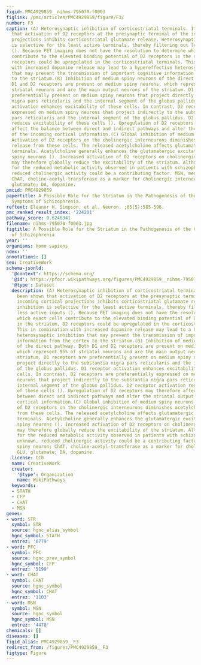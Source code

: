 ```yaml
---
figid: PMC4929859__nihms-795070-f0003
figlink: /pmc/articles/PMC4929859/figure/F3/
number: F3
caption: (A) Heterosynaptic inhibition of corticostriatal terminals. It has been shown
  that activation of D2 receptors at the presynaptic terminal of the incoming cortical
  projections inhibits corticostriatal glutamate release. Heterosynaptic inhibition
  is selective for the least active terminals, thereby filtering out less active inputs
  (). Because PET imaging does not have the resolution to determine which exact cells
  contribute to the elevated binding potential of D2 receptors in the striatum, D2
  receptors could be upregulated in the corticostriatal terminals. This in combination
  with increased dopamine release may lead to a hypereffective heterosynaptic inhibition
  that may prevent the transmission of important cognitive information from the cortex
  to the striatum.(B) Inhibition of medium spiny neurons of the direct pathway. Both
  D1 and D2 receptors are present on medium spiny neurons, which represent 95% of
  striatal neurons and are the main output neurons of the striatum. D1 receptors are
  preferentially present on medium spiny neurons that project directly to the substantia
  nigra pars reticularis and the internal segment of the globus pallidus. D1 receptor
  activation enhances excitability of these cells. In contrast, D2 receptors are preferentially
  expressed on medium spiny neurons that project indirectly to the substantia nigra
  pars reticularis and the internal segment of the globus pallidus. D2 receptor activation
  reduces excitability of these cells (). Upregulation of D2 receptors may therefore
  affect the balance between direct and indirect pathways and alter the striatal output
  of the incoming cortical information.(C) Global inhibition of medium spiny neurons.
  Activation of D2 receptors on the cholinergic interneurons diminishes acetylcholine
  release from these cells. The released acetylcholine affects glutamatergic and dopaminergic
  terminals. Acetylcholine generally enhances the glutamatergic excitation of medium
  spiny neurons (). Increased activation of D2 receptors on cholinergic interneurons
  may therefore globally reduce the excitability of the striatum. Although the mechanism
  for the reduced metabolic activity observed in patients with schizophrenia is unknown,
  reduced cholinergic activity could be a contributing factor. MSN, medium spiny neuron;
  ChAT, choline-acetyl-transferase as a marker for cholinergic interneurons; GLU,
  glutamate; DA, dopamine.
pmcid: PMC4929859
papertitle: A Possible Role for the Striatum in the Pathogenesis of the Cognitive
  Symptoms of Schizophrenia.
reftext: Eleanor H. Simpson, et al. Neuron. ;65(5):585-596.
pmc_ranked_result_index: '224201'
pathway_score: 0.6246341
filename: nihms-795070-f0003.jpg
figtitle: A Possible Role for the Striatum in the Pathogenesis of the Cognitive Symptoms
  of Schizophrenia
year: ''
organisms: Homo sapiens
ndex: ''
annotations: []
seo: CreativeWork
schema-jsonld:
  '@context': https://schema.org/
  '@id': https://pfocr.wikipathways.org/figures/PMC4929859__nihms-795070-f0003.html
  '@type': Dataset
  description: (A) Heterosynaptic inhibition of corticostriatal terminals. It has
    been shown that activation of D2 receptors at the presynaptic terminal of the
    incoming cortical projections inhibits corticostriatal glutamate release. Heterosynaptic
    inhibition is selective for the least active terminals, thereby filtering out
    less active inputs (). Because PET imaging does not have the resolution to determine
    which exact cells contribute to the elevated binding potential of D2 receptors
    in the striatum, D2 receptors could be upregulated in the corticostriatal terminals.
    This in combination with increased dopamine release may lead to a hypereffective
    heterosynaptic inhibition that may prevent the transmission of important cognitive
    information from the cortex to the striatum.(B) Inhibition of medium spiny neurons
    of the direct pathway. Both D1 and D2 receptors are present on medium spiny neurons,
    which represent 95% of striatal neurons and are the main output neurons of the
    striatum. D1 receptors are preferentially present on medium spiny neurons that
    project directly to the substantia nigra pars reticularis and the internal segment
    of the globus pallidus. D1 receptor activation enhances excitability of these
    cells. In contrast, D2 receptors are preferentially expressed on medium spiny
    neurons that project indirectly to the substantia nigra pars reticularis and the
    internal segment of the globus pallidus. D2 receptor activation reduces excitability
    of these cells (). Upregulation of D2 receptors may therefore affect the balance
    between direct and indirect pathways and alter the striatal output of the incoming
    cortical information.(C) Global inhibition of medium spiny neurons. Activation
    of D2 receptors on the cholinergic interneurons diminishes acetylcholine release
    from these cells. The released acetylcholine affects glutamatergic and dopaminergic
    terminals. Acetylcholine generally enhances the glutamatergic excitation of medium
    spiny neurons (). Increased activation of D2 receptors on cholinergic interneurons
    may therefore globally reduce the excitability of the striatum. Although the mechanism
    for the reduced metabolic activity observed in patients with schizophrenia is
    unknown, reduced cholinergic activity could be a contributing factor. MSN, medium
    spiny neuron; ChAT, choline-acetyl-transferase as a marker for cholinergic interneurons;
    GLU, glutamate; DA, dopamine.
  license: CC0
  name: CreativeWork
  creator:
    '@type': Organization
    name: WikiPathways
  keywords:
  - STATH
  - CFP
  - CHAT
  - MSN
genes:
- word: STR
  symbol: STR
  source: hgnc_alias_symbol
  hgnc_symbol: STATH
  entrez: '6779'
- word: PFC
  symbol: PFC
  source: hgnc_prev_symbol
  hgnc_symbol: CFP
  entrez: '5199'
- word: CHAT
  symbol: CHAT
  source: hgnc_symbol
  hgnc_symbol: CHAT
  entrez: '1103'
- word: MSN
  symbol: MSN
  source: hgnc_symbol
  hgnc_symbol: MSN
  entrez: '4478'
chemicals: []
diseases: []
figid_alias: PMC4929859__F3
redirect_from: /figures/PMC4929859__F3
figtype: Figure
---
```

